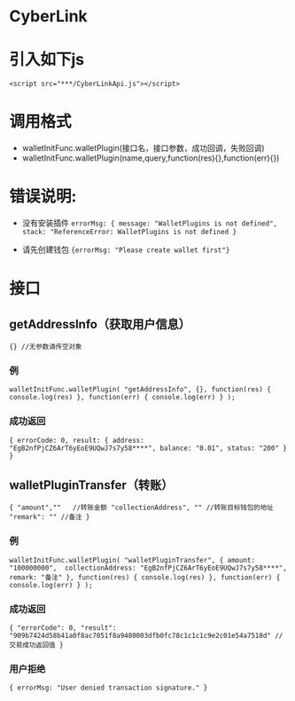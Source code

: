 # CyberLink

# 引入如下js
 `<script src="***/CyberLinkApi.js"></script>` 

# 调用格式
 * walletInitFunc.walletPlugin(接口名，接口参数，成功回调，失败回调)
 * walletInitFunc.walletPlugin(name,query,function(res){},function(err){})
 
# 错误说明:
* 没有安装插件
`errorMsg: {
	message: "WalletPlugins is not defined",
	stack: "ReferenceError: WalletPlugins is not defined
}`

* 请先创建钱包
`{errorMsg: "Please create wallet first"}`


# 接口
 
## getAddressInfo（获取用户信息）

`{} //无参数请传空对象`
### 例
`walletInitFunc.walletPlugin(
    "getAddressInfo",
    {},
    function(res) {
        console.log(res)
    },
    function(err) {
        console.log(err)
    }
);`

### 成功返回
`{
	errorCode: 0,
	result: {
		address: "EgB2nfPjCZ6ArT6yEoE9UQwJ7s7y58****",
		balance: "0.01",
		status: "200"
	}
}`

 
## walletPluginTransfer（转账）

`{
    "amount",""   //转账金额
    "collectionAddress", "" //转账目标钱包的地址
    "remark": "" //备注
}`
### 例
`walletInitFunc.walletPlugin(
    "walletPluginTransfer",
    {
      amount: "100000000", 
      collectionAddress: "EgB2nfPjCZ6ArT6yEoE9UQwJ7s7y58****",
      remark: "备注"
    },
    function(res) {
      console.log(res)
    },
    function(err) {
      console.log(err)
    }
);`

### 成功返回
`{
	"errorCode": 0,
	"result": "909b7424d58b41a0f8ac7051f8a9480003dfb0fc78c1c1c1c9e2c01e54a7518d" // 交易成功返回值
}`

### 用户拒绝
`{
	errorMsg: "User denied transaction signature."
}`
